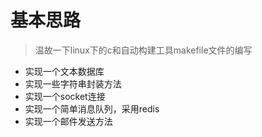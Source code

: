 # 基本思路

>温故一下linux下的c和自动构建工具makefile文件的编写
 
- 实现一个文本数据库
- 实现一些字符串封装方法
- 实现一个socket连接
- 实现一个简单消息队列，采用redis
- 实现一个邮件发送方法

